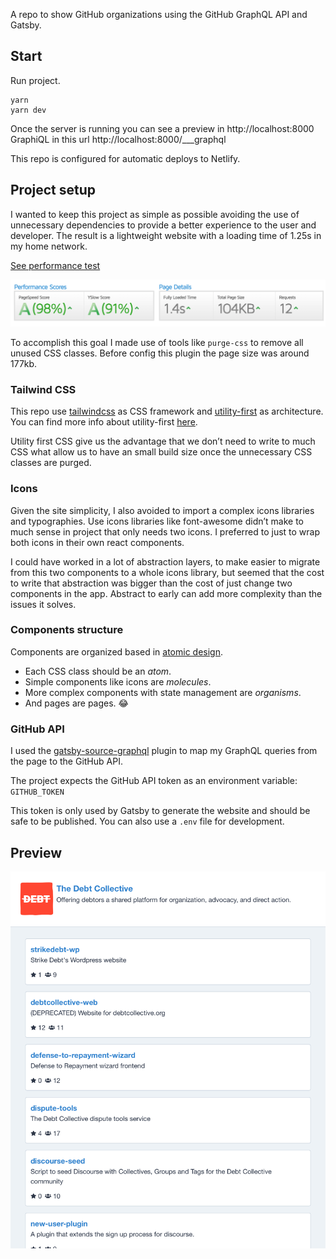 A repo to show GitHub organizations using the GitHub GraphQL API and Gatsby.


## Start
Run project.
```
yarn
yarn dev
```

Once the server is running you can see a preview in http://localhost:8000 GraphiQL in this url http://localhost:8000/___graphql 

This repo is configured for automatic deploys to Netlify.

## Project setup
I wanted to keep this project as simple as possible avoiding the use of unnecessary dependencies to provide a better experience to the user and developer. The result is a lightweight website with a loading time of 1.25s in my home network.

[See performance test](https://gtmetrix.com/reports/5ed098583465d8000719819e--stoic-noyce-23cda7.netlify.app/E4Dq2f6L)

![GitHub Logo](/docs/performance-test.png)

To accomplish this goal I made use of tools like `purge-css` to remove all unused CSS classes. Before config this plugin the page size was around 177kb.

### Tailwind CSS
This repo use [tailwindcss](https://tailwindcss.com/) as CSS framework and [utility-first](https://critter.blog/2018/06/08/in-defense-of-functional-css/) as architecture. You can find more info about utility-first [here](https://tailwindcss.com/docs/utility-first).

Utility first CSS give us the advantage that we don’t need to write to much CSS what allow us to have an small build size once the unnecessary CSS classes are purged.

### Icons
Given the site simplicity, I also avoided to import a complex icons libraries and typographies. Use icons libraries like font-awesome didn’t make to much sense in project that only needs two icons. I preferred to just to wrap both icons in their own react components.

I could have worked in a lot of abstraction layers, to make easier to migrate from this two components to a whole icons library, but seemed that the cost to write that abstraction was bigger than the cost of just change two components in the app. Abstract to early can add more complexity than the issues it solves.

### Components structure
Components are organized based in [atomic design](https://bradfrost.com/blog/post/atomic-web-design/).
* Each CSS class should be an _atom_.
* Simple components like icons are _molecules_.
* More complex components with state management are _organisms_.
* And pages are pages. 😂

### GitHub API
I used the [gatsby-source-graphql](https://www.gatsbyjs.org/packages/gatsby-source-graphql/) plugin to map my GraphQL queries from the page to the GitHub API.

The project expects the GitHub API token as an environment variable: `GITHUB_TOKEN`

This token is only used by Gatsby to generate the website and should be safe to be published. You can also use a `.env` file for development. 

## Preview
![Preview](/docs/preview.jpg)
